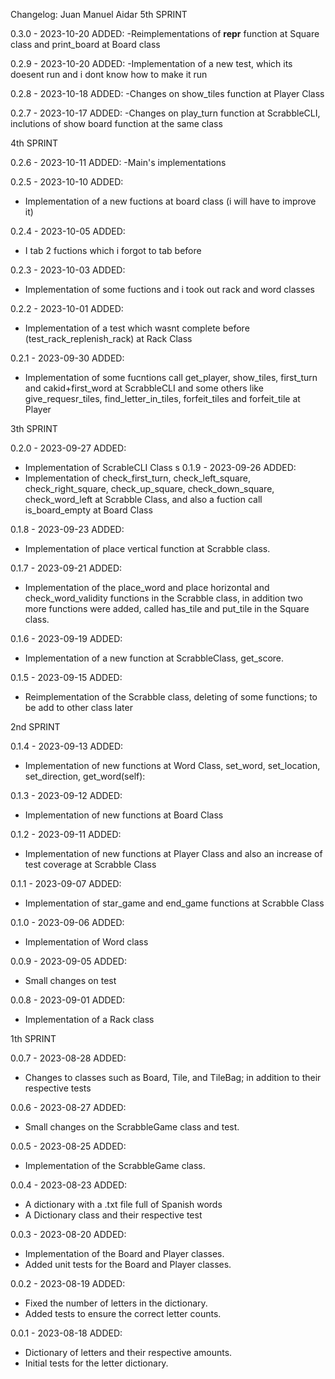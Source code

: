 Changelog: Juan Manuel Aidar
5th SPRINT

0.3.0 - 2023-10-20
ADDED:
-Reimplementations of __repr__ function at Square class and print_board at Board class

0.2.9 - 2023-10-20
ADDED:
-Implementation of a new test, which its doesent run and i dont know how to make it run 

0.2.8 - 2023-10-18
ADDED:
-Changes on show_tiles function at Player Class

0.2.7 - 2023-10-17
ADDED:
-Changes on play_turn function at ScrabbleCLI, inclutions of show board function at the same class

4th SPRINT

0.2.6 - 2023-10-11
ADDED:
-Main's implementations
 
0.2.5 - 2023-10-10
ADDED: 
- Implementation of a new fuctions at board class (i will have to improve it)

0.2.4 - 2023-10-05
ADDED: 
- I tab 2 fuctions which i forgot to tab before

0.2.3 - 2023-10-03
ADDED:
- Implementation of some fuctions and i took out rack and word classes 

0.2.2 - 2023-10-01
ADDED:
- Implementation of a test which wasnt complete before (test_rack_replenish_rack) at Rack Class

0.2.1 - 2023-09-30
ADDED:
- Implementation of some fucntions call get_player, show_tiles, first_turn and cakid+first_word at ScrabbleCLI and some others like give_requesr_tiles, find_letter_in_tiles, forfeit_tiles and forfeit_tile at Player

3th SPRINT

0.2.0 - 2023-09-27
ADDED:
- Implementation of ScrableCLI Class
s
0.1.9 - 2023-09-26
ADDED:
- Implementation of check_first_turn, check_left_square, check_right_square, check_up_square, check_down_square, check_word_left at Scrabble Class, and also a fuction call is_board_empty at Board Class

0.1.8 - 2023-09-23
ADDED:
- Implementation of place vertical function at Scrabble class.

0.1.7 - 2023-09-21
ADDED:
- Implementation of the place_word and place horizontal and check_word_validity functions in the Scrabble class, in addition two more functions were added, called has_tile and put_tile in the Square class.

0.1.6 - 2023-09-19
ADDED:
- Implementation of a new function at ScrabbleClass, get_score.

0.1.5 - 2023-09-15
ADDED:
- Reimplementation of the Scrabble class, deleting of some functions; to be add to other class later

2nd SPRINT

0.1.4 - 2023-09-13
ADDED:
- Implementation of new functions at Word Class, set_word, set_location, set_direction, get_word(self):

0.1.3 - 2023-09-12
ADDED:
- Implementation of new functions at Board Class

0.1.2 - 2023-09-11
ADDED:
- Implementation of new functions at Player Class and also an increase of test coverage at Scrabble Class

0.1.1 - 2023-09-07
ADDED:
- Implementation of star_game and end_game functions at Scrabble Class

0.1.0 - 2023-09-06
ADDED:
- Implementation of Word class

0.0.9 - 2023-09-05
ADDED:
- Small changes on test

0.0.8 - 2023-09-01
ADDED:
- Implementation of a Rack class

1th SPRINT

0.0.7 - 2023-08-28
ADDED:
- Changes to classes such as Board, Tile, and TileBag; in addition to their respective tests

0.0.6 - 2023-08-27
ADDED:
- Small changes on the ScrabbleGame class and test.

0.0.5 - 2023-08-25
ADDED:
- Implementation of the ScrabbleGame class.

0.0.4 - 2023-08-23
ADDED:
- A dictionary with a .txt file full of Spanish words
- A Dictionary class and their respective test

0.0.3 - 2023-08-20
ADDED:
- Implementation of the Board and Player classes.
- Added unit tests for the Board and Player classes.

0.0.2 - 2023-08-19
ADDED:
- Fixed the number of letters in the dictionary.
- Added tests to ensure the correct letter counts.

0.0.1 - 2023-08-18
ADDED:
- Dictionary of letters and their respective amounts.
- Initial tests for the letter dictionary.
